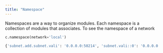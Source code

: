 ```yaml
---
title: "Namespace"
---
```

Namespaces are a way to organize modules. Each namespace is a collection of modules that associates. To see the namespace of a network

```python
c.namespace(network='local')
```
```bash
{'subnet.add.subnet.vali': '0.0.0.0:50214', 'subnet.vali::0': '0.0.0.0:50086', 'vali': '0.0.0.0:50204'}
```

